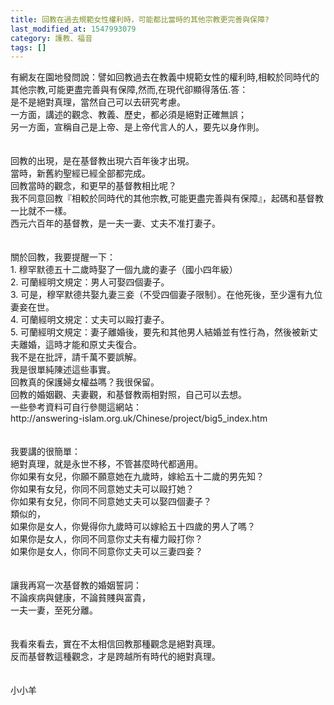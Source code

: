 ```yaml
---
title: 回教在過去規範女性權利時，可能都比當時的其他宗教更完善與保障?
last_modified_at: 1547993079
category: 護教、福音
tags: []
---
```


<p>有網友在園地發問說：譬如回教過去在教義中規範女性的權利時,相較於同時代的其他宗教,可能更盡完善與有保障,然而,在現代卻顯得落伍.<!--more-->答：<br/>是不是絕對真理，當然自己可以去研究考慮。<br/>一方面，講述的觀念、教義、歷史，都必須是絕對正確無誤；<br/>另一方面，宣稱自己是上帝、是上帝代言人的人，要先以身作則。<br/><br/><br/>回教的出現，是在基督教出現六百年後才出現。<br/>當時，新舊約聖經已經全部都完成。<br/>回教當時的觀念，和更早的基督教相比呢？<br/>我不同意回教『相較於同時代的其他宗教,可能更盡完善與有保障』，起碼和基督教一比就不一樣。<br/>西元六百年的基督教，是一夫一妻、丈夫不准打妻子。<br/><br/><br/>關於回教，我要提醒一下：<br/>1. 穆罕默德五十二歲時娶了一個九歲的妻子（國小四年級）<br/>2. 可蘭經明文規定：男人可娶四個妻子。<br/>3. 可是，穆罕默德共娶九妻三妾（不受四個妻子限制）。在他死後，至少還有九位妻妾在世。<br/>4. 可蘭經明文規定：丈夫可以毆打妻子。<br/>5. 可蘭經明文規定：妻子離婚後，要先和其他男人結婚並有性行為，然後被新丈夫離婚，這時才能和原丈夫復合。<br/>我不是在批評，請千萬不要誤解。<br/>我是很單純陳述這些事實。<br/>回教真的保護婦女權益嗎？我很保留。<br/>回教的婚姻觀、夫妻觀，和基督教兩相對照，自己可以去想。<br/>一些參考資料可自行參閱這網站：<br/>http://answering-islam.org.uk/Chinese/project/big5_index.htm<br/><br/><br/>我要講的很簡單：<br/>絕對真理，就是永世不移，不管甚麼時代都適用。<br/>你如果有女兒，你願不願意她在九歲時，嫁給五十二歲的男先知？<br/>你如果有女兒，你同不同意她丈夫可以毆打她？<br/>你如果有女兒，你同不同意她丈夫可以娶四個妻子？<br/>類似的，<br/>如果你是女人，你覺得你九歲時可以嫁給五十四歲的男人了嗎？<br/>如果你是女人，你同不同意你丈夫有權力毆打你？<br/>如果你是女人，你同不同意你丈夫可以三妻四妾？<br/><br/><br/>讓我再寫一次基督教的婚姻誓詞：<br/>不論疾病與健康，不論貧賤與富貴，<br/>一夫一妻，至死分離。<br/><br/><br/>我看來看去，實在不太相信回教那種觀念是絕對真理。<br/>反而基督教這種觀念，才是跨越所有時代的絕對真理。<br/><br/><br/>小小羊<br/></p>